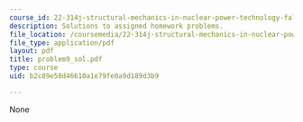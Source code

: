 ```yaml
---
course_id: 22-314j-structural-mechanics-in-nuclear-power-technology-fall-2006
description: Solutions to assigned homework problems.
file_location: /coursemedia/22-314j-structural-mechanics-in-nuclear-power-technology-fall-2006/b2c89e58d46610a1e79fe0a9d189d3b9_problem9_sol.pdf
file_type: application/pdf
layout: pdf
title: problem9_sol.pdf
type: course
uid: b2c89e58d46610a1e79fe0a9d189d3b9

---
```

None